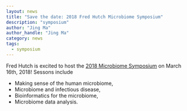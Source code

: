 ```yaml
---
layout: news
title: "Save the date: 2018 Fred Hutch Microbiome Symposium"
description: "symposium"
author: "Jing Ma"
author_handle: "Jing Ma"
category: news
tags: 
  - symposium
---
```


Fred Hutch is excited to host the [2018 Microbiome Symposium](http://www.fredhutch.org/microbiome2018) on March 16th, 2018! Sessons include 
 * Making sense of the human microbiome,
 * Microbiome and infectious disease,
 * Bioinformatics for the microbiome,
 * Microbiome data analysis.

